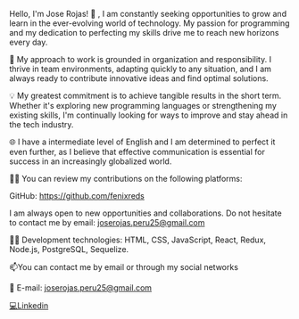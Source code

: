 Hello, I'm Jose Rojas! 👋 , I am constantly seeking opportunities to grow and learn in the ever-evolving world of technology. My passion for programming and my dedication to perfecting my skills drive me to reach new horizons every day.

🚀 My approach to work is grounded in organization and responsibility. I thrive in team environments, adapting quickly to any situation, and I am always ready to contribute innovative ideas and find optimal solutions.

💡 My greatest commitment is to achieve tangible results in the short term. Whether it's exploring new programming languages or strengthening my existing skills, I'm continually looking for ways to improve and stay ahead in the tech industry.

🌐 I have a intermediate level of English and I am determined to perfect it even further, as I believe that effective communication is essential for success in an increasingly globalized world.

👨‍💻 You can review my contributions on the following platforms:

GitHub: https://github.com/fenixreds

I am always open to new opportunities and collaborations. Do not hesitate to contact me by email: joserojas.peru25@gmail.com

👨‍💻 Development technologies: HTML, CSS, JavaScript, React, Redux, Node.js, PostgreSQL, Sequelize.

📫You can contact me by email or through my social networks

📧 E-mail: joserojas.peru25@gmail.com

<a href="https://www.linkedin.com/in/joserojas2508/" rel="nofollow">💻Linkedin</a>



